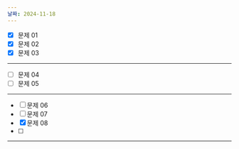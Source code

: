 ```yaml
---
날짜: 2024-11-18
---
```

- [x] 문제 01
- [x] 문제 02
- [x] 문제 03
---
- [ ] 문제 04
- [ ] 문제 05
---
- [ ] 문제 06
- [ ] 문제 07
- [x] 문제 08
- [ ] 
---


